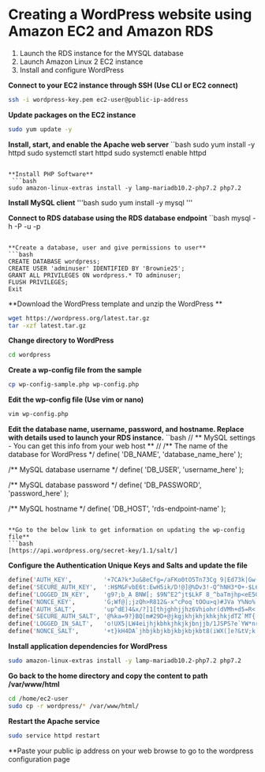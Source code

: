 # Creating a WordPress website using Amazon EC2 and Amazon RDS

1. Launch the RDS instance for the MYSQL database
2. Launch Amazon Linux 2 EC2 instance 
3. Install and configure WordPress 

**Connect to your EC2 instance through SSH (Use CLI or EC2 connect)**
```bash
ssh -i wordpress-key.pem ec2-user@public-ip-address
```

**Update packages on the EC2 instance** 
 ```bash
sudo yum update -y
```

**Install, start, and enable the Apache web server**
``bash
sudo yum install -y httpd
sudo systemctl start httpd
sudo systemctl enable httpd
```

**Install PHP Software**
 ```bash
sudo amazon-linux-extras install -y lamp-mariadb10.2-php7.2 php7.2
```

**Install MySQL client**
'''bash 
sudo yum install -y mysql
'''

**Connect to RDS database using the RDS database endpoint**
``bash
mysql -h <rds-database-endpoint> -P <port-no> -u <user> -p <password>
```

**Create a database, user and give permissions to user**
```bash
CREATE DATABASE wordpress;
CREATE USER 'adminuser' IDENTIFIED BY 'Brownie25';
GRANT ALL PRIVILEGES ON wordpress.* TO adminuser;
FLUSH PRIVILEGES;
Exit
```

**Download the WordPress template and unzip the WordPress **
```bash
wget https://wordpress.org/latest.tar.gz
tar -xzf latest.tar.gz
```

**Change directory to WordPress**
```bash
cd wordpress
```

**Create a wp-config file from the sample**
```bash
cp wp-config-sample.php wp-config.php
```

**Edit the wp-config file (Use vim or nano)**
```bash
vim wp-config.php
```

**Edit the database name, username, password, and hostname. Replace with details used to launch your RDS instance.**
``bash
// ** MySQL settings - You can get this info from your web host ** //
/** The name of the database for WordPress */
define( 'DB_NAME', 'database_name_here' );

/** MySQL database username */
define( 'DB_USER', 'username_here' );

/** MySQL database password */
define( 'DB_PASSWORD', 'password_here' );

/** MySQL hostname */
define( 'DB_HOST', 'rds-endpoint-name' );
```

**Go to the below link to get information on updating the wp-config file**
```bash
[https://api.wordpress.org/secret-key/1.1/salt/]
```

**Configure the Authentication Unique Keys and Salts and update the file**
```bash
define('AUTH_KEY',         '+7CA?k*Ju&8eCfg=/aFKo0tO5Tn73Cg 9|Ed73k|Gw(3^');
define('SECURE_AUTH_KEY',  ':H$M&FvbE6t:EwH5ik/D!@]@%Dv3!-Q^hNH3*O+-$L6c*|');
define('LOGGED_IN_KEY',    'g9?;b_A BNW[; $9N^E2^jt$LkF 8_^baTmjhp<eE5GUd');
define('NONCE_KEY',        'G;Wf@|;jzQh>R812&-x^cPoq`tOOu>q)#JVa Y%No%.JpZ[');
define('AUTH_SALT',        'up^dE)4&x/?]1[thjghhjjhz6Vhiohr(dVMh+d5=R<.l_#l');
define('SECURE_AUTH_SALT', '@%ka=9?}BQ[m#29D+@jkgjkhjkhjkhkjhkjdTZ`MT{|fypE~');
define('LOGGED_IN_SALT',   'o!UX5|LW4eijhjkbhkjhkjkjbnjjb/1JSPS?e`YW*nrWb|FG ');
define('NONCE_SALT',       '+t}kH4DA`jhbjkbjkbjkbjkbjkbt8(iWX(]e?&tV;k:>|)IoE');
```

**Install application dependencies for WordPress**
```bash
sudo amazon-linux-extras install -y lamp-mariadb10.2-php7.2 php7.2
```

**Go back to the home directory and copy the content to path /var/www/html**
```bash
cd /home/ec2-user        
sudo cp -r wordpress/* /var/www/html/
```

**Restart the Apache service**
```bash
sudo service httpd restart
```

**Paste your public ip address on your web browse to go to the wordpress configuration page
